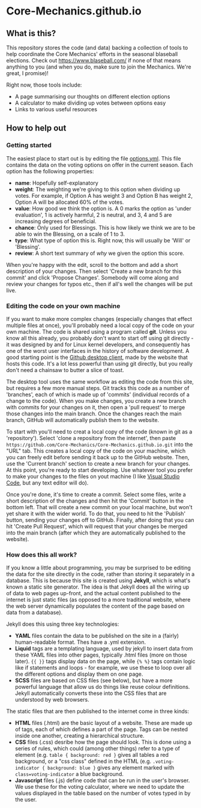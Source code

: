 # Core-Mechanics.github.io

## What is this?

This repository stores the code (and data) backing a collection of tools to help coordinate the Core Mechanics' efforts in the seasonal blaseball elections. Check out https://www.blaseball.com/ if none of that means anything to you (and when you do, make sure to join the Mechanics. We're great, I promise)!

Right now, those tools include:
 - A page summarising our thoughts on different election options
 - A calculator to make dividing up votes between options easy
 - Links to various useful resources

## How to help out

### Getting started

The easiest place to start out is by editing the file [options.yml](https://github.com/Core-Mechanics/Core-Mechanics.github.io/blob/main/_data/options.yml). This file contains the data on the voting options on offer in the current season. Each option has the following properties:
  - **name**: Hopefully self-explanatory
  - **weight**: The weighting we're giving to this option when dividing up votes. For example, if Option A has weight 3 and Option B has weight 2, Option A will be allocated 60% of the votes.
  - **value**: How good we think the option is. A 0 marks the option as 'under evaluation', 1 is actively harmful, 2 is neutral, and 3, 4 and 5 are increasing degrees of beneficial.
  - **chance**: Only used for Blessings. This is how likely we think we are to be able to win the Blessing, on a scale of 1 to 3.
  - **type**: What type of option this is. Right now, this will usually be 'Will' or 'Blessing'.
  - **review**: A short text summary of _why_ we given the option this score.

When you're happy with the edit, scroll to the bottom and add a short description of your changes. Then select 'Create a new branch for this commit' and click 'Propose Changes'. Somebody will come along and review your changes for typos etc., then if all's well the changes will be put live.

### Editing the code on your own machine

If you want to make more complex changes (especially changes that effect multiple files at once), you'll probably need a local copy of the code on your own machine. The code is shared using a program called **git**. Unless you know all this already, you probably don't want to start off using git directly - it was designed by and for Linux kernel developers, and consequently has one of the worst user interfaces in the history of software development. A good starting point is the [Github desktop client](https://desktop.github.com/), made by the website that hosts this code. It's a lot less powerful than using git directly, but you really don't need a chainsaw to butter a slice of toast.

The desktop tool uses the same workflow as editing the code from this site, but requires a few more manual steps. Git tracks this code as a number of 'branches', each of which is made up of 'commits' (individual records of a change to the code). When you make changes, you create a new branch with commits for your changes on it, then open a 'pull request' to merge those changes into the main branch. Once the changes reach the main branch, GitHub will automatically publish them to the website.

To start with you'll need to creat a local copy of the code (known in git as a 'repository'). Select 'clone a repository from the internet', then paste `https://github.com/Core-Mechanics/Core-Mechanics.github.io.git` into the "URL" tab. This creates a local copy of the code on your machine, which you can freely edit before sending it back up to the GitHub website. Then, use the 'Current branch' section to create a new branch for your changes. At this point, you're ready to start developing. Use whatever tool you prefer to make your changes to the files on yout machine (I like [Visual Studio Code](https://code.visualstudio.com/), but any text editor will do).

Once you're done, it's time to create a commit. Select some files, write a short description of the changes and then hit the 'Commit' button in the bottom left. That will create a new commit on your local machine, but won't yet share it with the wider world. To do that, you need to hit the 'Publish' button, sending your changes off to GitHub. Finally, after doing that you can hit 'Create Pull Request', which will request that your changes be merged into the main branch (after which they are automatically published to the website).

### How does this all work?

If you know a little about programming, you may be surprised to be editing the data for the site directly in the code, rather than storing it separately in a database. This is because this site is created using **Jekyll**, which is what's known a static site generator. The idea is that Jekyll does all the wiring up of data to web pages up-front, and the actual content published to the internet is just static files (as opposed to a more traditional website, where the web server dynamically populates the content of the page based on data from a database).

Jekyll does this using three key technologies:
 - **YAML** files contain the data to be published on the site in a (fairly) human-readable format. Thes have a .yml extension.
 - **Liquid** tags are a templating language, used by jekyll to insert data from these YAML files into other pages, typically .html files (more on those later). `{{ }}` tags display data on the page, while `{% %}` tags contain logic like if statements and loops - for example, we use these to loop over all the different options and display them on one page.
 - **SCSS** files are based on CSS files (see below), but have a more powerful language that allow us do things like reuse colour definitions. Jekyll automatically converts these into the CSS files that are understood by web browsers.

The static files that are then published to the internet come in three kinds:
 - **HTML** files (.html) are the basic layout of a website. These are made up of tags, each of which defines a part of the page. Tags can be nested inside one another, creating a hierarchical structure.
 - **CSS** files (.css) desribe how the page should look. This is done using a series of rules, which could (among other things) refer to a type of element (e.g. `table { background: red }` gives all tables a red background, or a "css class" defined in the HTML (e.g. `.voting-indicator { background: blue }` gives any element marked with `class=voting-indicator` a blue background.
 - **Javascript** files (.js) define code that can be run in the user's browser. We use these for the voting calculator, where we need to update the values displayed in the table based on the number of votes typed in by the user.
